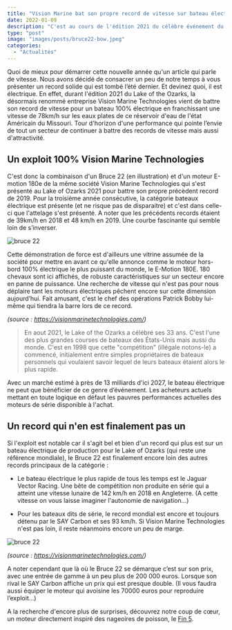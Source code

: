 ```yaml
---
title: "Vision Marine bat son propre record de vitesse sur bateau électrique au Lake of the Ozarks"
date: 2022-01-09
description: "C'est au cours de l'édition 2021 du célèbre événement du Lake of the Ozarks que Vision Marine Technologies vient tout juste de battre son propre record de vitesse datant de 2019 avec son bateau électrique Bruce 22 en affichant une vitesse ahurissante de 78 km/h soit 49 mph"
type: "post"
image: "images/posts/bruce22-bow.jpeg"
categories: 
  - "Actualités"
---
```


Quoi de mieux pour démarrer cette nouvelle année qu'un article qui parle de vitesse. Nous avons décidé de consacrer un peu de notre temps à vous présenter un record solide qui est tombé l’été dernier. Et devinez quoi, il est électrique. En effet, durant l'édition 2021 du Lake of the Ozarks, la désormais renommé entreprise Vision Marine Technologies vient de battre son record de vitesse pour un bateau 100% électrique en franchissant une vitesse de 78km/h sur les eaux plates de ce réservoir d'eau de l'état Américain du Missouri. Tour d'horizon d'une performance qui pointe l’envie de tout un secteur de continuer à battre des records de vitesse mais aussi d'attractivité.


## Un exploit 100% Vision Marine Technologies

C'est donc la combinaison d'un Bruce 22 (en illustration) et d'un moteur E-motion 180e de la même société Vision Marine Technologies qui s'est présenté au Lake of Ozarks 2021 pour battre son propre précèdent record de 2019. Pour la troisième année consécutive, la catégorie bateaux électrique est présente (et ne risque pas de disparaitre) et c'est dans celle-ci que l'attelage s'est présenté. A noter que les précédents records étaient de 39km/h en 2018 et 48 km/h en 2019. Une courbe fascinante qui semble loin de s’inverser.

![bruce 22](/images/posts/bruce-22-lakeboat.jpeg)

Cette démonstration de force est d'ailleurs une vitrine assumée de la société pour mettre en avant ce qu'elle annonce comme le moteur hors-bord 100% électrique le plus puissant du monde, le E-Motion 180E. 180 chevaux sont ici affichés, de robuste caractéristiques sur un secteur encore en panne de puissance. Une recherche de vitesse qui n'est pas pour nous déplaire tant les moteurs électriques pêchent encore sur cette dimension aujourd’hui. Fait amusant, c'est le chef des opérations Patrick Bobby lui-même qui tiendra la barre lors de ce record.

*(source : https://visionmarinetechnologies.com/)*

> En aout 2021, le Lake of the Ozarks a célébré ses 33 ans. C'est l'une des plus grandes courses de bateaux des États-Unis mais aussi du monde. C'est en 1998 que cette "compétition" (illégale notons-le) a commencé, initialement entre simples propriétaires de bateaux personnels qui voulaient savoir lequel de leurs bateaux étaient alors le plus rapide. 

Avec un marché estimé à près de 13 milliards d'ici 2027, le bateau électrique ne peut que bénéficier de ce genre d’événement. Les acheteurs actuels mettant en toute logique en défaut les pauvres performances actuelles des moteurs de série disponible à l'achat.

## Un record qui n'en est finalement pas un

Si l'exploit est notable car il s'agit bel et bien d'un record qui plus est sur un bateau électrique de production pour le Lake of Ozarks (qui reste une référence mondiale), le Bruce 22 est finalement encore loin des autres records principaux de la catégorie :

- Le bateau électrique le plus rapide de tous les temps est le Jaguar Vector Racing. Une bête de compétition non produite en série qui a atteint une vitesse lunaire de 142 km/h en 2018 en Angleterre. (A cette vitesse on vous laisse imaginer l'autonomie de navigation...)

- Pour les bateaux dits de série, le record mondial est encore et toujours détenu par le SAY Carbon et ses 93 km/h. Si Vision Marine Technologies n'est pas loin, il reste néanmoins encore un peu de marge.

![bruce 22](/images/posts/bruce-22_all-sides.png)

*(source : https://visionmarinetechnologies.com/)*

A noter cependant que là où le Bruce 22 se démarque c’est sur son prix, avec une entrée de gamme à un peu plus de 200 000 euros. Lorsque son rival le SAY Carbon affiche un prix qui est presque double. (Il vous faudra aussi équiper le moteur qui avoisine les 70000 euros pour reproduire l’exploit...)

A la recherche d'encore plus de surprises, découvrez notre coup de cœur, un moteur directement inspiré des nageoires de poisson, le [Fin 5](https://le-bon-bateau.fr/accessoire-electrique/finx-moteur/).
